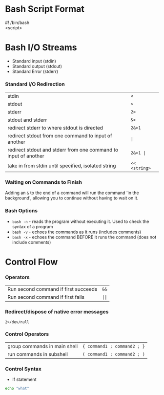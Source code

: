 # Bash Script Format
\#! /bin/bash <br />
\<script>       <!-- Had to put a '\<' because '<script>' is an html tag... -->

# Bash I/O Streams
- Standard input (stdin) 
- Standard output (stdout)
- Standard Error  (stderr)

### Standard I/O Redirection
|  |  |
| -- | -- |
| stdin | `<` |
| stdout | `>` |
| stderr | `2>` |
| stdout and stderr | `&>` |
| redirect stderr to where stdout is directed | `2&>1` |
| redirect stdout from one command to input of another | `\|` |
| redirect stdout and stderr from one command to input of another | `2&>1 \|` |
| take in from stdin until specified, isolated string | `<< <string>` |

### Waiting on Commands to Finish
Adding an `&` to the end of a command will run the command 'in the background',
allowing you to continue without having to wait on it.

### Bash Options
- `bash -n` - reads the program without executing it. Used to check the syntax of a program
- `bash -v` - echoes the commands as it runs (includes comments)
- `bash -x` - echoes the command BEFORE it runs the command (does not include comments)


# Control Flow

### Operators
|  |  |
| -- | -- |
| Run second command if first succeeds | `&&` |
| Run second command if first fails | `\|\|` |


### Redirect/dispose of native error messages
`2>/dev/null`

### Control Operators
|  |  |
| -- | -- |
| group commands in main shell | `{ command1 ; command2 ; }` |
| run commands in subshell | `( command1 ; command2 ; )` |

### Control Syntax
- If statement
```bash
echo "what"
```
